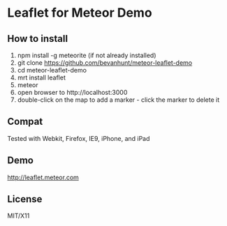 # Leaflet for Meteor Demo

## How to install
1. npm install -g meteorite (if not already installed)
2. git clone https://github.com/bevanhunt/meteor-leaflet-demo
3. cd meteor-leaflet-demo
4. mrt install leaflet
4. meteor
5. open browser to http://localhost:3000
6. double-click on the map to add a marker - click the marker to delete it

## Compat
Tested with Webkit, Firefox, IE9, iPhone, and iPad

## Demo
http://leaflet.meteor.com

## License
MIT/X11
